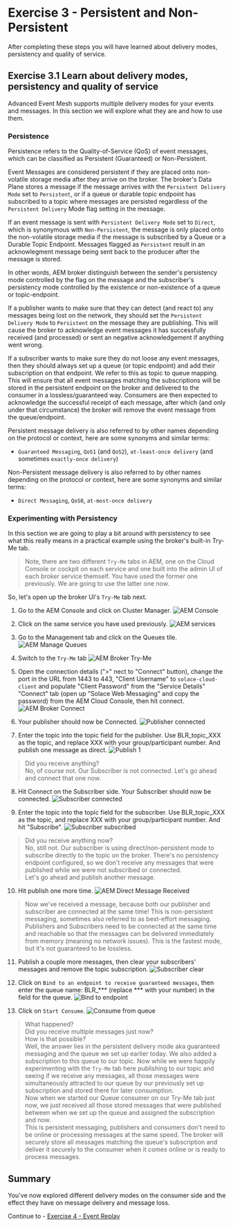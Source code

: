 # Exercise 3 - Persistent and Non-Persistent

After completing these steps you will have learned about delivery modes, persistency and quality of service.

## Exercise 3.1 Learn about delivery modes, persistency and quality of service

Advanced Event Mesh supports multiple delivery modes  for your events and messages. In this section we will explore what they are and how to use them.

### Persistence

Persistence refers to the Quality-of-Service (QoS) of event messages, which can be classified as Persistent (Guaranteed) or Non-Persistent.

Event Messages are considered persistent if they are placed onto non-volatile storage media after they arrive on the broker. The broker's Data Plane stores a message if the message arrives with the `Persistent Delivery Mode` set to `Persistent`, or if a queue or durable topic endpoint has subscribed to a topic where messages are persisted regardless of the `Persistent Delivery` Mode flag setting in the message.

If an event message is sent with `Persistent Delivery Mode` set to `Direct`, which is synonymous with `Non-Persistent`, the message is only placed onto the non-volatile storage media if the message is subscribed by a Queue or a Durable Topic Endpoint. Messages flagged as `Persistent` result in an acknowlegment message being sent back to the producer after the message is stored.

 In other words, AEM broker distinguish between the sender's persistency mode controlled by the flag on the message and the subscriber's persistency mode controlled by the existence or non-existence of a queue or topic-endpoint.

 If a publisher wants to make sure that they can detect (and react to) any messages being lost on the network, they should set the `Persistent Delivery Mode` to `Persistent` on the message they are publishing. This will cause the broker to acknowledge event messages it has successfully received (and processed) or sent an negative acknowledgement if anything went wrong.

 If a subscriber wants to make sure they do not loose any event messages, then they should always set up a queue (or topic endpoint) and add their subscription on that endpoint. We refer to this as topic to queue mapping. This will ensure that all event messages matching the subscriptions will be stored in the persistent endpoint on the broker and delivered to the consumer in a lossless/guaranteed way.
 Consumers are then expected to acknowledge the successful receipt of each message, after which (and only under that circumstance) the broker will remove the event message from the queue/endpoint.

 Persistent message delivery is also referred to by other names depending on the protocol or context, here are some synonyms and similar terms:
 - `Guaranteed Messaging`, `QoS1` (and `QoS2`), `at-least-once delivery` (and sometimes `exactly-once delivery`)

 Non-Persistent message delivery is also referred to by other names depending on the protocol or context, here are some synonyms and similar terms:
 - `Direct Messaging`, `QoS0`, `at-most-once delivery`

### Experimenting with Persistency

In this section we are going to play a bit around with persistency to see what this really means in a practical example using the broker's built-in Try-Me tab.

> Note, there are two different `Try-Me` tabs in AEM, one on the Cloud Console or cockpit on each service and one built into the admin UI of each broker service themself. You have used the former one previously. We are going to use the latter one now.

So, let's open up the broker UI's `Try-Me` tab next.

1. Go to the AEM Console and click on Cluster Manager.
![AEM Console](images/AEMCloudConsoleSelectClusterManager.png)

2. Click on the same service you have used previously.
![AEM services](images/ex3-2.png)

3. Go to the Management tab and click on the Queues tile.
![AEM Manage Queues](images/AEMServiceManagement.png)

4. Switch to the `Try-Me` tab
![AEM Broker Try-Me](images/AEMBrokerTryMeTab.png)

5. Open the connection details (">" nect to "Connect" button), change the port in the URL from 1443 to 443, "Client Username" to `solace-cloud-client` and populate "Client Password" from the "Service Details" "Connect" tab (open up "Solace Web Messaging" and copy the password) from the AEM Cloud Console, then hit connect.
![AEM Broker Connect](images/AEMBrokerTryMeConnection.png)

6. Your publisher should now be Connected.
![Publisher connected](images/AEMTryMePublisherConnected.png)

7. Enter the topic into the topic field for the publisher. Use BLR_topic_XXX as the topic, and replace XXX with your group/participant number. And publish one message as direct.
![Publish 1](images/AEMTryMePublish1.png)

> Did you receive anything?<br>
No, of course not. Our Subscriber is not connected. Let's go ahead and connect that one now.

8. Hit Connect on the Subscriber side. Your Subscriber should now be connected.
![Subscriber connected](images/AEMTryMeSubscriberConnected.png)

9. Enter the topic into the topic field for the subscriber. Use BLR_topic_XXX as the topic, and replace XXX with your group/participant number. And hit "Subscribe".
![Subscriber subscribed](images/AEMTryMeSubscriberSubscribed.png)

> Did you receive anything now?<br>
No, still not. Our subscriber is using direct/non-persistent mode to subscribe directly to the topic on the broker. There's no persistency endpoint configured, so we don't receive any messages that were published while we were not subscribed or connected.<br>
Let's go ahead and publish another message.

10. Hit publish one more time.
![AEM Direct Message Received](images/AEMTryMeDirectMessageReceived.png)

> Now we've received a message, because both our publisher and subscriber are connected at the same time! This is non-persistent messaging, sometimes also referred to as best-effort messaging. Publishers and Subscribers need to be connected at the same time and reachable so that the messages can be delivered immediately from memory (meaning no network issues). This is the fastest mode, but it's not guaranteed to be lossless.

11. Publish a couple more messages, then clear your subscribers' messages and remove the topic subscription.
![Subscriber clear](images/AEMTryMeSubscriberClear.png)

12. Click on `Bind to an endpoint to receive guaranteed messages`, then enter the queue name: BLR_*** (replace *** with your number) in the field for the queue.
![Bind to endpoint](images/AEMTryMeBindToEndpoint.png)

13. Click on `Start Consume`.
![Consume from queue](images/AEMTryMeConsumeFromQueue.png)

> What happened?<br>
Did you receive multiple messages just now?<br>
How is that possible?<br>
Well, the answer lies in the persistent delivery mode aka guaranteed messaging and the queue we set up earlier today. We also added a subscription to this queue to our topic.
Now while we were happily experimenting with the `Try-Me` tab here publishing to our topic and seeing if we receive any messages, all those messages were simultaneously attracted to our queue by our previously set up subscription and stored there for later consumption.<br>
Now when we started our Queue consumer on our Try-Me tab just now, we just received all those stored messages that were published between when we set up the queue and assigned the subscription and now.<br>
This is persistent messaging, publishers and consumers don't need to be online or processing messages at the same speed. The broker will securely store all messages matching the queue's subscription and deliver it securely to the consumer when it comes online or is ready to process messages.

## Summary

You've now explored different delivery modes on the consumer side and the effect they have on message delivery and message loss.

Continue to - [Exercise 4 - Event Replay](../ex4/README.md)
